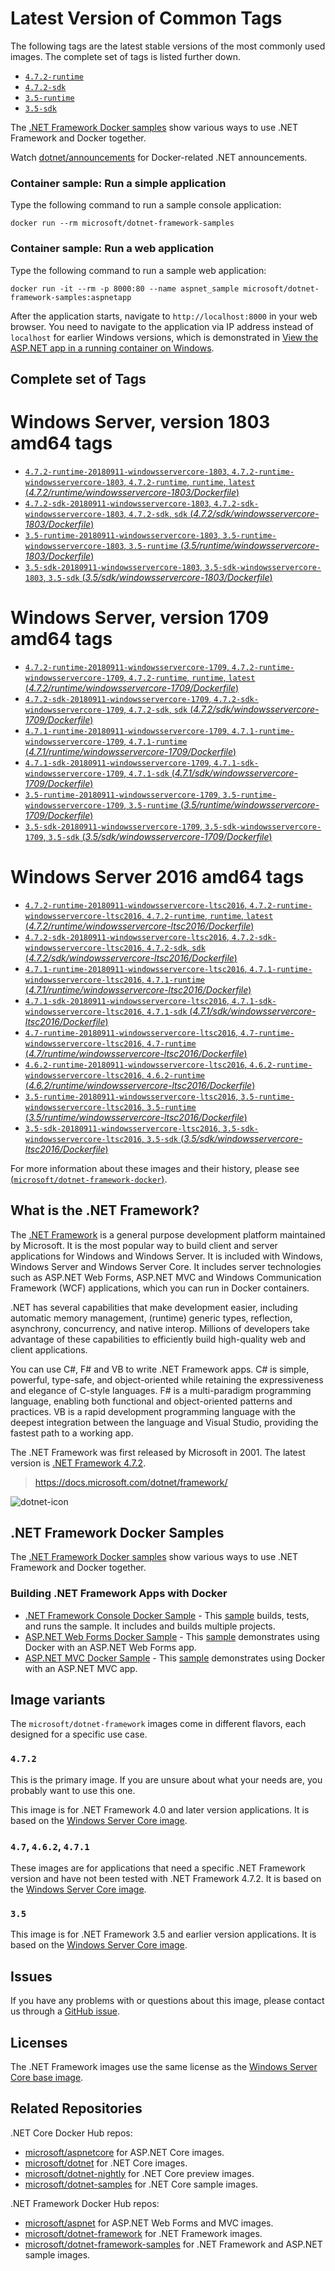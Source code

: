 # Latest Version of Common Tags

The following tags are the latest stable versions of the most commonly used images. The complete set of tags is listed further down.

- [`4.7.2-runtime`](https://github.com/Microsoft/dotnet-framework-docker/blob/master/4.7.2/runtime/windowsservercore-ltsc2016/Dockerfile)
- [`4.7.2-sdk`](https://github.com/Microsoft/dotnet-framework-docker/blob/master/4.7.2/sdk/windowsservercore-ltsc2016/Dockerfile)
- [`3.5-runtime`](https://github.com/Microsoft/dotnet-framework-docker/blob/master/3.5/runtime/windowsservercore-ltsc2016/Dockerfile)
- [`3.5-sdk`](https://github.com/Microsoft/dotnet-framework-docker/blob/master/3.5/sdk/windowsservercore-ltsc2016/Dockerfile)

The [.NET Framework Docker samples](https://github.com/Microsoft/dotnet-framework-docker/tree/master/samples/README.md) show various ways to use .NET Framework and Docker together.

Watch [dotnet/announcements](https://github.com/dotnet/announcements/labels/Docker) for Docker-related .NET announcements.

### Container sample: Run a simple application

Type the following command to run a sample console application:

```console
docker run --rm microsoft/dotnet-framework-samples
```

### Container sample: Run a web application

Type the following command to run a sample web application:

```console
docker run -it --rm -p 8000:80 --name aspnet_sample microsoft/dotnet-framework-samples:aspnetapp
```

After the application starts, navigate to `http://localhost:8000` in your web browser. You need to navigate to the application via IP address instead of `localhost` for earlier Windows versions, which is demonstrated in [View the ASP.NET app in a running container on Windows](https://github.com/microsoft/dotnet-framework-docker/blob/master/samples/aspnetapp/README.md#view-the-aspnet-app-in-a-running-container-on-windows).

## Complete set of Tags

# Windows Server, version 1803 amd64 tags

- [`4.7.2-runtime-20180911-windowsservercore-1803`, `4.7.2-runtime-windowsservercore-1803`, `4.7.2-runtime`, `runtime`, `latest` (*4.7.2/runtime/windowsservercore-1803/Dockerfile*)](https://github.com/Microsoft/dotnet-framework-docker/blob/master/4.7.2/runtime/windowsservercore-1803/Dockerfile)
- [`4.7.2-sdk-20180911-windowsservercore-1803`, `4.7.2-sdk-windowsservercore-1803`, `4.7.2-sdk`, `sdk` (*4.7.2/sdk/windowsservercore-1803/Dockerfile*)](https://github.com/Microsoft/dotnet-framework-docker/blob/master/4.7.2/sdk/windowsservercore-1803/Dockerfile)
- [`3.5-runtime-20180911-windowsservercore-1803`, `3.5-runtime-windowsservercore-1803`, `3.5-runtime` (*3.5/runtime/windowsservercore-1803/Dockerfile*)](https://github.com/Microsoft/dotnet-framework-docker/blob/master/3.5/runtime/windowsservercore-1803/Dockerfile)
- [`3.5-sdk-20180911-windowsservercore-1803`, `3.5-sdk-windowsservercore-1803`, `3.5-sdk` (*3.5/sdk/windowsservercore-1803/Dockerfile*)](https://github.com/Microsoft/dotnet-framework-docker/blob/master/3.5/sdk/windowsservercore-1803/Dockerfile)

# Windows Server, version 1709 amd64 tags

- [`4.7.2-runtime-20180911-windowsservercore-1709`, `4.7.2-runtime-windowsservercore-1709`, `4.7.2-runtime`, `runtime`, `latest` (*4.7.2/runtime/windowsservercore-1709/Dockerfile*)](https://github.com/Microsoft/dotnet-framework-docker/blob/master/4.7.2/runtime/windowsservercore-1709/Dockerfile)
- [`4.7.2-sdk-20180911-windowsservercore-1709`, `4.7.2-sdk-windowsservercore-1709`, `4.7.2-sdk`, `sdk` (*4.7.2/sdk/windowsservercore-1709/Dockerfile*)](https://github.com/Microsoft/dotnet-framework-docker/blob/master/4.7.2/sdk/windowsservercore-1709/Dockerfile)
- [`4.7.1-runtime-20180911-windowsservercore-1709`, `4.7.1-runtime-windowsservercore-1709`, `4.7.1-runtime` (*4.7.1/runtime/windowsservercore-1709/Dockerfile*)](https://github.com/Microsoft/dotnet-framework-docker/blob/master/4.7.1/runtime/windowsservercore-1709/Dockerfile)
- [`4.7.1-sdk-20180911-windowsservercore-1709`, `4.7.1-sdk-windowsservercore-1709`, `4.7.1-sdk` (*4.7.1/sdk/windowsservercore-1709/Dockerfile*)](https://github.com/Microsoft/dotnet-framework-docker/blob/master/4.7.1/sdk/windowsservercore-1709/Dockerfile)
- [`3.5-runtime-20180911-windowsservercore-1709`, `3.5-runtime-windowsservercore-1709`, `3.5-runtime` (*3.5/runtime/windowsservercore-1709/Dockerfile*)](https://github.com/Microsoft/dotnet-framework-docker/blob/master/3.5/runtime/windowsservercore-1709/Dockerfile)
- [`3.5-sdk-20180911-windowsservercore-1709`, `3.5-sdk-windowsservercore-1709`, `3.5-sdk` (*3.5/sdk/windowsservercore-1709/Dockerfile*)](https://github.com/Microsoft/dotnet-framework-docker/blob/master/3.5/sdk/windowsservercore-1709/Dockerfile)

# Windows Server 2016 amd64 tags

- [`4.7.2-runtime-20180911-windowsservercore-ltsc2016`, `4.7.2-runtime-windowsservercore-ltsc2016`, `4.7.2-runtime`, `runtime`, `latest` (*4.7.2/runtime/windowsservercore-ltsc2016/Dockerfile*)](https://github.com/Microsoft/dotnet-framework-docker/blob/master/4.7.2/runtime/windowsservercore-ltsc2016/Dockerfile)
- [`4.7.2-sdk-20180911-windowsservercore-ltsc2016`, `4.7.2-sdk-windowsservercore-ltsc2016`, `4.7.2-sdk`, `sdk` (*4.7.2/sdk/windowsservercore-ltsc2016/Dockerfile*)](https://github.com/Microsoft/dotnet-framework-docker/blob/master/4.7.2/sdk/windowsservercore-ltsc2016/Dockerfile)
- [`4.7.1-runtime-20180911-windowsservercore-ltsc2016`, `4.7.1-runtime-windowsservercore-ltsc2016`, `4.7.1-runtime` (*4.7.1/runtime/windowsservercore-ltsc2016/Dockerfile*)](https://github.com/Microsoft/dotnet-framework-docker/blob/master/4.7.1/runtime/windowsservercore-ltsc2016/Dockerfile)
- [`4.7.1-sdk-20180911-windowsservercore-ltsc2016`, `4.7.1-sdk-windowsservercore-ltsc2016`, `4.7.1-sdk` (*4.7.1/sdk/windowsservercore-ltsc2016/Dockerfile*)](https://github.com/Microsoft/dotnet-framework-docker/blob/master/4.7.1/sdk/windowsservercore-ltsc2016/Dockerfile)
- [`4.7-runtime-20180911-windowsservercore-ltsc2016`, `4.7-runtime-windowsservercore-ltsc2016`, `4.7-runtime` (*4.7/runtime/windowsservercore-ltsc2016/Dockerfile*)](https://github.com/Microsoft/dotnet-framework-docker/blob/master/4.7/runtime/windowsservercore-ltsc2016/Dockerfile)
- [`4.6.2-runtime-20180911-windowsservercore-ltsc2016`, `4.6.2-runtime-windowsservercore-ltsc2016`, `4.6.2-runtime` (*4.6.2/runtime/windowsservercore-ltsc2016/Dockerfile*)](https://github.com/Microsoft/dotnet-framework-docker/blob/master/4.6.2/runtime/windowsservercore-ltsc2016/Dockerfile)
- [`3.5-runtime-20180911-windowsservercore-ltsc2016`, `3.5-runtime-windowsservercore-ltsc2016`, `3.5-runtime` (*3.5/runtime/windowsservercore-ltsc2016/Dockerfile*)](https://github.com/Microsoft/dotnet-framework-docker/blob/master/3.5/runtime/windowsservercore-ltsc2016/Dockerfile)
- [`3.5-sdk-20180911-windowsservercore-ltsc2016`, `3.5-sdk-windowsservercore-ltsc2016`, `3.5-sdk` (*3.5/sdk/windowsservercore-ltsc2016/Dockerfile*)](https://github.com/Microsoft/dotnet-framework-docker/blob/master/3.5/sdk/windowsservercore-ltsc2016/Dockerfile)

For more information about these images and their history, please see [(`microsoft/dotnet-framework-docker`)](https://github.com/Microsoft/dotnet-framework-docker). 

## What is the .NET Framework?

The [.NET Framework](https://www.microsoft.com/net/framework) is a general purpose development platform maintained by Microsoft. It is the most popular way to build client and server applications for Windows and Windows Server. It is included with Windows, Windows Server and Windows Server Core. It includes server technologies such as ASP.NET Web Forms, ASP.NET MVC and Windows Communication Framework (WCF) applications, which you can run in Docker containers.

.NET has several capabilities that make development easier, including automatic memory management, (runtime) generic types, reflection, asynchrony, concurrency, and native interop. Millions of developers take advantage of these capabilities to efficiently build high-quality web and client applications.

You can use C#, F# and VB to write .NET Framework apps. C# is simple, powerful, type-safe, and object-oriented while retaining the expressiveness and elegance of C-style languages. F# is a multi-paradigm programming language, enabling both functional and object-oriented patterns and practices. VB is a rapid development programming language with the deepest integration between the language and Visual Studio, providing the fastest path to a working app.   

The .NET Framework was first released by Microsoft in 2001. The latest version is [.NET Framework 4.7.2](https://www.microsoft.com/net/framework).

> https://docs.microsoft.com/dotnet/framework/

![dotnet-icon](https://cloud.githubusercontent.com/assets/2608468/19951790/a0458278-a11d-11e6-86e4-660aaa22aa3c.png)

## .NET Framework Docker Samples

The [.NET Framework Docker samples](https://github.com/Microsoft/dotnet-framework-docker/tree/master/samples/README.md) show various ways to use .NET Framework and Docker together.

### Building .NET Framework Apps with Docker

* [.NET Framework Console Docker Sample](https://github.com/Microsoft/dotnet-framework-docker/tree/master/samples/dotnetapp/README.md) - This [sample](https://github.com/Microsoft/dotnet-framework-docker/tree/master/samples/dotnetapp/Dockerfile) builds, tests, and runs the sample. It includes and builds multiple projects.
* [ASP.NET Web Forms Docker Sample](https://github.com/Microsoft/dotnet-framework-docker/tree/master/samples/aspnetapp/README.md) - This [sample](https://github.com/Microsoft/dotnet-framework-docker/tree/master/samples/aspnetapp/Dockerfile) demonstrates using Docker with an ASP.NET Web Forms app.
* [ASP.NET MVC Docker Sample](https://github.com/Microsoft/dotnet-framework-docker/tree/master/samples/aspnetmvcapp/README.md) - This [sample](https://github.com/Microsoft/dotnet-framework-docker/tree/master/samples/aspnetmvcapp/Dockerfile) demonstrates using Docker with an ASP.NET MVC app.

## Image variants

The `microsoft/dotnet-framework` images come in different flavors, each designed for a specific use case.

### `4.7.2`

This is the primary image. If you are unsure about what your needs are, you probably want to use this one.

This image is for .NET Framework 4.0 and later version applications. It is based on the [Windows Server Core image](https://hub.docker.com/r/microsoft/windowsservercore/).

### `4.7`, `4.6.2`, `4.7.1`

These images are for applications that need a specific .NET Framework version and have not been tested with .NET Framework 4.7.2. It is based on the [Windows Server Core image](https://hub.docker.com/r/microsoft/windowsservercore/).

### `3.5`

This image is for .NET Framework 3.5 and earlier version applications.  It is based on the [Windows Server Core image](https://hub.docker.com/r/microsoft/windowsservercore/).

## Issues

If you have any problems with or questions about this image, please contact us through a [GitHub issue](https://github.com/microsoft/dotnet-framework-docker/issues).

## Licenses

The .NET Framework images use the same license as the [Windows Server Core base image](https://hub.docker.com/r/microsoft/windowsservercore/).

## Related Repositories

.NET Core Docker Hub repos:

* [microsoft/aspnetcore](https://hub.docker.com/r/microsoft/aspnetcore/) for ASP.NET Core images.
* [microsoft/dotnet](https://hub.docker.com/r/microsoft/dotnet/) for .NET Core images.
* [microsoft/dotnet-nightly](https://hub.docker.com/r/microsoft/dotnet-nightly/) for .NET Core preview images.
* [microsoft/dotnet-samples](https://hub.docker.com/r/microsoft/dotnet-samples/) for .NET Core sample images.

.NET Framework Docker Hub repos:

* [microsoft/aspnet](https://hub.docker.com/r/microsoft/aspnet/) for ASP.NET Web Forms and MVC images.
* [microsoft/dotnet-framework](https://hub.docker.com/r/microsoft/dotnet-framework/) for .NET Framework images.
* [microsoft/dotnet-framework-samples](https://hub.docker.com/r/microsoft/dotnet-framework-samples/) for .NET Framework and ASP.NET sample images.
